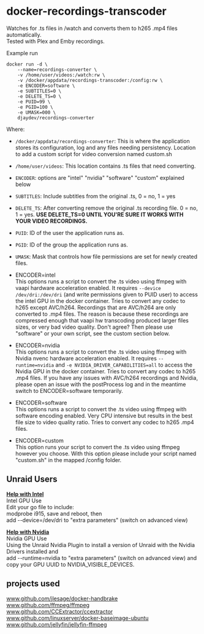# docker-recordings-transcoder

Watches for .ts files in /watch and converts them to h265 .mp4 files automatically.  
Tested with Plex and Emby recordings.

Example run

```shell
docker run -d \
    --name=recordings-converter \
    -v /home/user/videos:/watch:rw \
    -v /docker/appdata/recordings-transcoder:/config:rw \
    -e ENCODER=software \
    -e SUBTITLES=0 \
    -e DELETE_TS=0 \
    -e PUID=99 \
    -e PGID=100 \
    -e UMASK=000 \
    djaydev/recordings-converter
```

Where:

- `/docker/appdata/recordings-converter`: This is where the application stores its configuration, log and any files needing persistency.  Location to add a custom script for video conversion named custom.sh
- `/home/user/videos`: This location contains .ts files that need converting.  
- `ENCODER`: options are "intel" "nvidia" "software" "custom" explained below
- `SUBTITLES`: Include subtitles from the original .ts, 0 = no, 1 = yes
- `DELETE_TS`: After converting remove the original .ts recording file. 0 = no, 1 = yes. **USE DELETE_TS=0 UNTIL YOU'RE SURE IT WORKS WITH YOUR VIDEO RECORDINGS.**
- `PUID`: ID of the user the application runs as.
- `PGID`: ID of the group the application runs as.
- `UMASK`: Mask that controls how file permissions are set for newly created files.

- ENCODER=intel  
This options runs a script to convert the .ts video using ffmpeg with vaapi hardware acceleration enabled. It requires `--device /dev/dri:/dev/dri` (and write permissions given to PUID user) to access the intel GPU in the docker container. Tries to convert any codec to h265 except AVC/h264. Recordings that are AVC/h264 are only converted to .mp4 files. The reason is because these recordings are compressed enough that vaapi hw transcoding produced larger files sizes, or very bad video quality. Don't agree? Then please use "software" or your own script, see the custom section below.

- ENCODER=nvidia  
This options runs a script to convert the .ts video using ffmpeg with Nvidia nvenc hardware acceleration enabled. It requires `--runtime=nvidia` and `-e NVIDIA_DRIVER_CAPABILITIES=all` to access the Nvidia GPU in the docker container. Tries to convert any codec to h265 .mp4 files.  If you have any issues with AVC/h264 recordings and Nvidia, please open an issue with the postProcess log and in the meantime switch to ENCODER=software temporarily.

- ENCODER=software  
This options runs a script to convert the .ts video using ffmpeg with software encoding enabled. Very CPU intensive but results in the best file size to video quality ratio.
Tries to convert any codec to h265 .mp4 files.

- ENCODER=custom  
This option runs your script to convert the .ts video using ffmpeg however you choose. With this option please include your script named "custom.sh" in the mapped /config folder.  

## Unraid Users

**[Help with Intel](https://forums.unraid.net/topic/77943-guide-plex-hardware-acceleration-using-intel-quick-sync/)**  
Intel GPU Use  
Edit your go file to include:  
modprobe i915, save and reboot, then  
add --device=/dev/dri to "extra parameters" (switch on advanced view)  

**[Help with Nvidia](https://forums.unraid.net/topic/77813-plugin-linuxserverio-unraid-nvidia/)**  
Nvidia GPU Use  
Using the Unraid Nvidia Plugin to install a version of Unraid with the Nvidia Drivers installed and  
add --runtime=nvidia to "extra parameters" (switch on advanced view) and  
copy your GPU UUID to NVIDIA_VISIBLE_DEVICES.  

## projects used

www.github.com/jlesage/docker-handbrake  
www.github.com/ffmpeg/ffmpeg  
www.github.com/CCExtractor/ccextractor  
www.github.com/linuxserver/docker-baseimage-ubuntu  
www.github.com/jellyfin/jellyfin-ffmpeg

